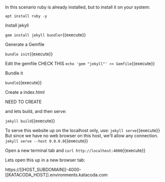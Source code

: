 In this scenario ruby is already installed, but to install it on your system:

`apt install ruby -y`

Install jekyll

`gem install jekyll bundler`{{execute}}

Generate a Gemfile

`bundle init`{{execute}}

Edit the gemfile
CHECK THIS
`echo 'gem "jekyll"' >> Gemfile`{{execute}}

Bundle it

`bundle`{{execute}}

Create a index.html

NEED TO CREATE

and lets build, and then serve:

`jekyll build`{{execute}}

To serve this website up on the localhost only, use:
`jekyll serve`{{execute}}
But since we have no web browser on this host, we'll allow any connection.
`jekyll serve --host 0.0.0.0`{{execute}}


Open a  new terminal tab and 
`curl http://localhost:4000`{{execute}}


Lets open this up in a new browser tab:

https://[[HOST_SUBDOMAIN]]-4000-[[KATACODA_HOST]].environments.katacoda.com